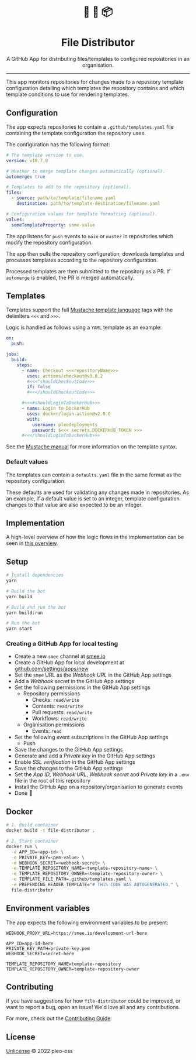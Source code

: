 <h1 align="center">
📄 🔄 📦
</h1>
<h1 align="center"> File Distributor</h1>

<p align="center">A GitHub App for distributing files/templates to configured repositories in an organisation.</p>

---

This app monitors repositories for changes made to a repository template configuration detailing which templates the repository contains and which template conditions to use for rendering templates.

## Configuration

The app expects repositories to contain a `.github/templates.yaml` file containing the template configuration the repository uses.

The configuration has the following format:

```yaml
# The template version to use.
version: v10.7.0

# Whether to merge template changes automatically (optional).
automerge: true

# Templates to add to the repository (optional).
files:
  - source: path/to/template/filename.yaml
    destination: path/to/template-destination/filename.yaml

# Configuration values for template formatting (optional).
values:
  someTemplateProperty: some-value
```

The app listens for `push` events to `main` or `master` in repositories which modify the repository configuration.

The app then pulls the repository configuration, downloads templates and processes templates according to the repository configuration.

Processed templates are then submitted to the repository as a PR. If `automerge` is enabled, the PR is merged automatically.

## Templates

Templates support the full [Mustache template language](https://mustache.github.io) tags with the delimiters `<<<` and `>>>`.

Logic is handled as follows using a `YAML` template as an example:

```yaml
on:
  push:

jobs:
  build:
    steps:
      - name: Checkout <<<repositoryName>>>
        uses: actions/checkout@v3.0.2
        #<<<^shouldCheckoutCode>>>
        if: false
        #<<</shouldCheckoutCode>>>

      #<<<#shouldLoginToDockerHub>>>
      - name: Login to DockerHub
        uses: docker/login-action@v2.0.0
        with:
          username: pleodeployments
          password: $<<< secrets.DOCKERHUB_TOKEN >>>
      #<<</shouldLoginToDockerHub>>>
```

See the [Mustache manual](https://mustache.github.io/mustache.5.html) for more information on the template syntax.

### Default values

The templates can contain a `defaults.yaml` file in the same format as the repository configuration.

These defaults are used for validating any changes made in repositories. As an example, if a default value is set to an integer, template configuration changes to that value are also expected to be an integer.

## Implementation

A high-level overview of how the logic flows in the implementation can be seen in [this overview](docs/Overview.md).

## Setup

```sh
# Install dependencies
yarn

# Build the bot
yarn build

# Build and run the bot
yarn build:run

# Run the bot
yarn start
```

### Creating a GitHub App for local testing

- Create a new `smee` channel at [smee.io](https://smee.io/)
- Create a GitHub App for local development at [github.com/settings/apps/new](https://github.com/settings/apps/new)
- Set the `smee` URL as the _Webhook URL_ in the GitHub App settings
- Add a _Webhook secret_ in the GitHub App settings
- Set the following permissions in the GitHub App settings
  - Repository permissions
    - Checks: `read/write`
    - Contents: `read/write`
    - Pull requests: `read/write`
    - Workflows: `read/write`
  - Organisation permissions
    - Events: `read`
- Set the following event subscriptions in the GitHub App settings
  - Push
- Save the changes to the GitHub App settings
- Generate and add a _Private key_ in the GitHub App settings
- Enable _SSL verification_ in the GitHub App settings
- Save the changes to the GitHub App settings
- Set the _App ID_, _Webhook URL_, _Webhook secret_ and _Private key_ in a `.env` file in the root of this repository
- Install the GitHub App on a repository/organisation to generate events
- Done 🎉

## Docker

```sh
# 1. Build container
docker build -t file-distributor .

# 2. Start container
docker run \
  -e APP_ID=<app-id> \
  -e PRIVATE_KEY=<pem-value> \
  -e WEBHOOK_SECRET=<webhook-secret> \
  -e TEMPLATE_REPOSITORY_NAME=<template-repository-name> \
  -e TEMPLATE_REPOSITORY_OWNER=<template-repository-owner> \
  -e TEMPLATE_FILE_PATH=.github/templates.yaml \
  -e PREPENDING_HEADER_TEMPLATE="# THIS CODE WAS AUTOGENERATED." \
  file-distributor
```

## Environment variables

The app expects the following environment variables to be present:

```
WEBHOOK_PROXY_URL=https://smee.io/development-url-here

APP_ID=app-id-here
PRIVATE_KEY_PATH=private-key.pem
WEBHOOK_SECRET=secret-here

TEMPLATE_REPOSITORY_NAME=template-repository
TEMPLATE_REPOSITORY_OWNER=template-repository-owner
```

## Contributing

If you have suggestions for how `file-distributor` could be improved, or want to report a bug, open an issue! We'd love all and any contributions.

For more, check out the [Contributing Guide](CONTRIBUTING.md).

## License

[Unlicense](LICENSE) © 2022 pleo-oss
